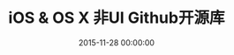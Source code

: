 ---
title: iOS & OS X 非UI Github开源库
categories:
- iOS
tags:
- iOS
- OS X
- github
- 开源
- object-c
- swift
date: 2015-11-28 00:00:00
layout: post_github
data_github: [
{
	keywords: [响应式编程&Promise&异步],
	projects: [
	{
		user: "ReactiveCocoa",
		repo: "ReactiveCocoa",
		description: "简直是神器!",
		wiki: [
		{
			title: "图解ReactiveCocoa基本函数",
			link: "https://www.jianshu.com/p/38d39923ee81"
		},
		{
			title: "limboy的博客",
			link: "http://limboy.me/"
		},
		{
			title: "NSHipster",
			link: "http://nshipster.cn/reactivecocoa/"
		},
		{
			title: "这样好用的ReactiveCocoa，根本停不下来",
			link: "http://www.cocoachina.com/ios/20150817/13071.html"
		},
		{
			title: "最快让你上手ReactiveCocoa之基础篇",
			link: "http://www.jianshu.com/p/87ef6720a096"
		},
		{
			title: "RAC/MVVM个人学习资源汇总",
			link: "http://www.jianshu.com/p/2cfed74789db"
		},
		{
			title: "MVVM核心概念",
			link: "http://liuduo.me/2015/10/26/MVVM%E6%A0%B8%E5%BF%83%E6%A6%82%E5%BF%B5/"
		},
		{
			title: "ReactiveCocoa v2.5 源码解析之架构总览",
			link: "http://blog.leichunfeng.com/blog/2015/12/25/reactivecocoa-v2-dot-5-yuan-ma-jie-xi-zhi-jia-gou-zong-lan/"
		}
		],
		imgs: [
		"https://github.com/ReactiveCocoa/ReactiveCocoa/raw/master/Logo/header.png",
		]
	},
	{
		user: "leichunfeng",
		repo: "MVVMReactiveCocoa",
		description: "GitBucket(Github客户端)",
		wiki: [
		{
			title: "MVVM With ReactiveCocoa",
			link: "http://blog.leichunfeng.com/blog/2016/02/27/mvvm-with-reactivecocoa/"
		}
		],
	},
	{
		user: "ashfurrow",
		repo: "C-41",
		description: "ReactiveCocoa Demo 没运行成功过",
		imgs: [
		"https://camo.githubusercontent.com/9b3cfd1a02c980eb75afc100f20974244ce2070b/68747470733a2f2f7261772e6769746875622e636f6d2f617368667572726f772f432d34312f6d61737465722f73637265656e73686f742e706e67",
		]
	},
	{
		user: "jspahrsummers",
		repo: "GroceryList",
		description: "ReactiveCocoa Demo 没运行成功过，使用了ReactiveViewModel",
		imgs: [
		"https://camo.githubusercontent.com/d24b23a59ba3fb4078d75413cf8515e9022ef84c/68747470733a2f2f662e636c6f75642e6769746875622e636f6d2f6173736574732f3433323533362f313739383538312f62333162376361362d366235392d313165332d396436652d3432383939643831663136332e706e67",
		]
	},
	{
		user: "ashfurrow",
		repo: "FunctionalReactivePixels",
		description: "ReactiveCocoa Demo 没运行成功过",
		imgs: [
		"https://camo.githubusercontent.com/7f66ddb8622f59ad979bc6435147fcccf3fda806/687474703a2f2f7374617469632e617368667572726f772e636f6d2f6769746875622f46525049492e706e67",
		"https://camo.githubusercontent.com/31c592120797ffc5bf5885f7bf53dba30d9c195e/687474703a2f2f7374617469632e617368667572726f772e636f6d2f6769746875622f66756e6374696f6e616c7265616374697665706978656c732e706e67",
		]
	},
	{
		user: "bawn",
		repo: "RAC-Demo",
		description: "ReactiveCocoa Demo 不标准",
	},
	{
		user: "lzyy",
		repo: "bizhi",
		description: "ReactiveCocoa Demo",
		imgs: [
		"https://raw.githubusercontent.com/lzyy/bizhi/master/screenshot.jpg",
		]
	},
	{
		user: "olegam",
		repo: "RACCommandExample",
		description: "Command例子",
	},
	{
		user: "ReactiveCocoa",
		repo: "ReactiveViewModel",
		description: "ReactiveCocoa的扩展：MVVM",
		wiki: [
		{
			title: "ios ReactiveViewModel",
			link: "http://www.cnblogs.com/tinkl/p/3678810.html"
		}
		],
		imgs: [
		"https://camo.githubusercontent.com/3999b9fdff783edb6cee9117a08524f3b2e7c653/68747470733a2f2f662e636c6f75642e6769746875622e636f6d2f6173736574732f3433323533362f3836373938342f32393165643338302d663736302d313165322d393130362d6433313538333230616633392e706e67",
		]
	},
	{
		user: "ReactiveCocoa",
		repo: "ReactiveCocoaLayout",
		description: "ReactiveCocoa的扩展：响应式的自动布局",
	},
	{
		user: "CodaFi",
		repo: "AFNetworking-RACExtensions",
		description: "ReactiveCocoa的扩展：网络",
	},
	{
		user: "ReactiveX",
		repo: "RxSwift",
		description: "swift版的ReactiveCocoa",
		wiki: [
		{
			title: "基础概念",
			link: "http://blog.callmewhy.com/2015/09/21/rxswift-getting-started-0/"
		},
		{
			title: "示例实战",
			link: "http://blog.callmewhy.com/2015/09/23/rxswift-getting-started-1/"
		}
		],
	},
	{
		user: "sergdort",
		repo: "CleanArchitectureRxSwift",
		description: "Example of Clean Architecture of iOS app using RxSwift"
	},
	{
		user: "BoltsFramework",
		repo: "Bolts-iOS",
		description: "NSOperation，任务，队列，task，AppLink，URL解析",
		wiki: [
		{
			title: "Bolts framework iOS 筆記",
			link: "http://humanhighway.logdown.com/posts/179270-study-on-the-bolts"
		}
		],
	},
	{
		user: "mxcl",
		repo: "PromiseKit",
		description: "Promises for Swift & ObjC",
		imgs: [
		"https://camo.githubusercontent.com/b1a5ea2423d344b3281c123a122f6f8e9a916dd6/687474703a2f2f70726f6d6973656b69742e6f72672f7075626c69632f696d672f6c6f676f2d74696768742e706e67",
		]
	},
	{
		user: "zwaldowski",
		repo: "BlocksKit",
		description: "简化的block",
	},
	{
		user: "google",
		repo: "promises",
		description: "Promises is a modern framework that provides a synchronization construct for Swift and Objective-C.",
	},
	{
		user: "yulingtianxia",
		repo: "MessageThrottle",
		description: "A lightweight Objective-C message throttle and debounce library.",
		wiki: [
		{
			title: "Objective-C Message Throttle and Debounce",
			link: "http://yulingtianxia.com/blog/2017/11/05/Objective-C-Message-Throttle-and-Debounce/"
		}
		]
	}
	]
},
{
	keywords: [架构],
	projects: [
	{
		user: "Swinject",
		repo: "Swinject",
		description: "swift，依赖注入，控制反转，ICO容器，AOP"
	},
	{
		user: "appsquickly",
		repo: "Typhoon",
		description: "依赖注入，控制反转，ICO容器，AOP",
		wiki: [
		{
			title: "iOS 面向切面编程(AOP)--typhoon框架",
			link: "http://www.jianshu.com/p/d40fcee4d4e5"
		}
		]
	},
	{
		user: "atomicobject",
		repo: "objection",
		description: "依赖注入，控制反转",
		wiki: [
		{
			title: "使用objection来模块化开发iOS项目",
			link: "http://limboy.me/ios/2014/04/15/use-objection-to-decouple-ios-project.html"
		},
		{
			title: "bizhi(demo)",
			link: "https://github.com/lzyy/bizhi"
		}
		],
	}
	]
},
{
	keywords: [通信,网络],
	projects: [
	{
		user: "AFNetworking",
		repo: "AFNetworking",
		description: "HTTP请求",
		imgs: [
		"https://camo.githubusercontent.com/1560be050811ab73457e90aee62cd1cd257c7fb9/68747470733a2f2f7261772e6769746875622e636f6d2f41464e6574776f726b696e672f41464e6574776f726b696e672f6173736574732f61666e6574776f726b696e672d6c6f676f2e706e67",
		]
	},
	{
		user: "yuantiku",
		repo: "YTKNetwork",
		description: "猿题库维护的，基于AFNetworking，高级的api如：缓存网络请求，检查返回 JSON 内容的合法性等",
	},
	{
		user: "Alamofire",
		repo: "Alamofire",
		description: "swift,AFNetworking作者编写",
		imgs: [
		"https://raw.githubusercontent.com/Alamofire/Alamofire/assets/alamofire.png",
		]
	},
	{
		user: "RxSwiftCommunity",
		repo: "RxAlamofire",
		description: "Alamofire with RxSwift",
		imgs: [
		"https://raw.githubusercontent.com/Alamofire/Alamofire/assets/alamofire.png",
		]
	},
	{
		user: "Moya",
		repo: "Moya",
		description: "基于 Alamofire 的更高层网络请求封装",
		imgs: [
		"https://github.com/Moya/Moya/raw/master/web/moya_logo_github.png",
		]
	},
	{
		user: "robbiehanson",
		repo: "CocoaAsyncSocket",
		description: "套接字编程",
	},
	{
		user: "square",
		repo: "SocketRocket",
		description: "套接字编程",
	},
	{
		user: "robbiehanson",
		repo: "XMPPFramework",
		description: "XMPP协议",
	},
	{
		user: "robbiehanson",
		repo: "CocoaHTTPServer",
		description: "内置服务器",
	},
	{
		user: "octokit",
		repo: "octokit.objc",
		description: "OctoKit 是用于和 Github API 交互的 Cocoa 和 Cocoa Touch 框架，它由 AFNetworking、Mantle、和ReactiveCocoa 建立。",
	},
	{
		user: "tonymillion",
		repo: "Reachability",
		description: "测试网络连通性，不过好像没办法真正的起作用~~",
		wiki: [
		{
			title: "为啥说没办法真正起作用？点这里",
			link: "http://blog.csdn.net/openglnewbee/article/details/50705146"
		}
		],
	},
	{
		user: "ashleymills",
		repo: "Reachability.swift",
		description: "swift Reachability"
	},
	{
		user: "dustturtle",
		repo: "RealReachability",
		description: "测试网络连通性，真正管用的哦，比Reachability强",
		wiki: [
		{
			title: "iOS下的实际网络连接状态检测:RealReachability",
			link: "http://blog.csdn.net/openglnewbee/article/details/50705146"
		}
		],
	},
	]
},
{
	keywords: [图片网络请求],
	projects: [
	{
		user: "rs",
		repo: "SDWebImage",
		description: "图片的请求和缓存",
	},
	{
		user: "Alamofire",
		repo: "AlamofireImage",
		description: "swift版的SDWebImage,而且功能更多、灵活性更高，可以自己写 Image Filter",
	},
	{
		user: "ibireme",
		repo: "YYWebImage",
		description: "图片的请求和缓存,渐变效果",
		imgs: [
		"https://camo.githubusercontent.com/e1ecbcae6ddaee26efd5fc29faa0ed6eae6488b0/68747470733a2f2f7261772e6769746875622e636f6d2f69626972656d652f5959576562496d6167652f6d61737465722f44656d6f2f44656d6f2e676966",
		]
	},
	{
		user: "pinterest",
		repo: "PINRemoteImage",
		description: "图片的请求和缓存,渐变效果",
		imgs: [
		"https://github.com/pinterest/PINRemoteImage/raw/master/progressive.gif",
		]
	},
	{
		user: "onevcat",
		repo: "Kingfisher"
	},
	]
},
{
	keywords: [蓝牙,Bluetooth],
	projects: [
	{
		user: "ohwutup",
		repo: "OWUProximityManager",
		description: "蓝牙，iBeacons",
		imgs: [
		"https://github.com/ohwutup/OWUProximityManager/raw/master/Screenshots/home.png",
		"https://github.com/ohwutup/OWUProximityManager/raw/master/Screenshots/server.png",
		"https://github.com/ohwutup/OWUProximityManager/raw/master/Screenshots/client.png",
		]
	},
	{
		user: "rasmusth",
		repo: "BluetoothKit",
		description: "蓝牙",
	},
	{
		user: "coolnameismy",
		repo: "BabyBluetooth",
		description: "一个非常容易使用的蓝牙库,适用于ios和os",
	},
	]
},
{
	keywords: [数据持久化],
	projects: [
	{
		user: "magicalpanda",
		repo: "MagicalRecord",
		wiki: [
		{
			title: "深入浅出MagicalRecord",
			link: "http://childhood.logdown.com/posts/208957/easy-magicalrecord-01"
		},
		{
			title: "IOS MagicRecord 详解",
			link: "http://blog.csdn.net/dongtaochen2039/article/details/40376197"
		},
		{
			title: "json转MagicalRecord对象",
			link: "https://github.com/magicalpanda/MagicalRecord/wiki/Importing-Data"
		},
		{
			title: "数据迁移",
			link: "http://jcggg.me/2015/10/18/CoreData-MagicalRecord%E6%95%B0%E6%8D%AE%E5%BA%93%E8%BF%81%E7%A7%BB%EF%BC%88%E4%B8%80%EF%BC%89/"
		},
		{
			title: "自定义 Core Data 迁移",
			link: "http://objccn.io/issue-4-7/"
		},
		{
			title: "Core Data 版本迁移经验总结",
			link: "http://chun.tips/blog/2014/11/28/core-data-ban-ben-qian-yi-jing-yan-zong-jie/"
		}
		],
		imgs: [
		"https://github.com/magicalpanda/magicalpanda.github.com/raw/master/images/awesome_logo_small.png?raw=true",
		]
	},
	{
		user: "gangverk",
		repo: "GVUserDefaults",
		description: "通过属性操作NSUserDefaults",
	},
	{
		user: "radex",
		repo: "SwiftyUserDefaults",
		description: "swift 方便使用 NSUserDefaults",
	},
	{
		user: "ccgus",
		repo: "fmdb",
		description: "底层数据库，使用sql",
	},
	{
		user: "stephencelis",
		repo: "SQLite.swift",
		description: "A type-safe, Swift-language layer over SQLite3.",
	},
	{
		user: "yapstudios",
		repo: "YapDatabase",
		description: "数据库",
	},
	{
		user: "realm",
		repo: "realm-cocoa",
		wiki: [
		{
			title: "Realm 数据库 从入门到“放弃”",
			link: "https://halfrost.com/realm_ios/"
		},
		],
	},
	{
		user: "JohnEstropia",
		repo: "CoreStore",
		description: "Unleashing the real power of Core Data with the elegance and safety of Swift"
	},
	{
		user: "soffes",
		repo: "sskeychain",
		description: "钥匙链，key，chain",
	},
	{
		user: "kishikawakatsumi",
		repo: "UICKeyChainStore",
		description: "钥匙链，key，chain",
	},
	{
		user: "granoff",
		repo: "Lockbox",
		description: "钥匙链，key，chain",
	},
	{
		user: "square",
		repo: "Valet",
		description: "在 iOS 和 OS X 的 Keychain 中安全地存储数据，然而你无需知道 keychain 的具体工作细节。",
	},
	{
		user: "kishikawakatsumi",
		repo: "KeychainAccess",
		description: "Simple Swift wrapper for Keychain that works on iOS, watchOS, tvOS and macOS.",
	}
	]
},
{
	keywords: [JSON,Model,转换],
	projects: [
	{
		user: "Mantle",
		repo: "Mantle",
		description: "字典和模型互转",
		wiki: [
		{
			title: "Mantle是什么？",
			link: "https://segmentfault.com/a/1190000002431354"
		}
		],
	},
	{
		user: "Mantle",
		repo: "MTLManagedObjectAdapter",
		description: "MagicalRecord 和 Mantle 结合使用",
		wiki: [
		{
			title: "MagicalRecord配合Mantle",
			link: "https://segmentfault.com/a/1190000002431365"
		},
		{
			title: "Core Data with Mantle",
			link: "http://blog.csdn.net/chengweipeng123/article/details/18452229"
		}
		],
	},
	{
		user: "icanzilb",
		repo: "JSONModel",
		description: "字典和模型互转",
		wiki: [
		{
			title: "JSONModel解析数据成Model",
			link: "http://blog.csdn.net/smking/article/details/40432287"
		}
		],
	},
	{
		user: "CoderMJLee",
		repo: "MJExtension",
		description: "轻量级，继承NSObject",
	},
	{
		user: "ibireme",
		repo: "YYModel",
		description: "轻量级，继承NSObject,iOS JSON 模型转换库评测：http://blog.ibireme.com/2015/10/23/ios_model_framework_benchmark/",
	},
	{
		user: "thoughtbot",
		repo: "argo",
		description: "函数式 JSON 解析转换库，swift编写",
		imgs: [
		"https://raw.githubusercontent.com/thoughtbot/Argo/gh-pages/Argo.png",
		]
	},
	{
		user: "SwiftyJSON",
		repo: "SwiftyJSON"
	},
	{
		user: "tristanhimmelman",
		repo: "ObjectMapper"
	}
	]
},
{
	keywords: [XML,HTML,MarkDown,解析],
	projects: [
	{
		user: "topfunky",
		repo: "hpple",
		description: "XML,HTML解析",
	},
	{
		user: "mattt",
		repo: "Ono",
		description: "XML,HTML解析",
	},
	{
		user: "mdiep",
		repo: "MMMarkdown",
		description: "MarkDown转HTML",
	},
	]
},
{
	keywords: [日志,log],
	projects: [
	{
		user: "CocoaLumberjack",
		repo: "CocoaLumberjack",
		description: "xcode控制台颜色区分，高效",
		imgs: [
		"https://github.com/CocoaLumberjack/CocoaLumberjack/raw/master/LumberjackLogo.png",
		]
	},
	{
		user: "marcoarment",
		repo: "BugshotKit",
		description: "手机直接看",
		imgs: [
		"https://camo.githubusercontent.com/240dbf968d6eb9838a544bae42730a6f7079b707/68747470733a2f2f7261772e6769746875622e636f6d2f6d6172636f61726d656e742f42756773686f744b69742f6d61737465722f6578616d706c652d73637265656e73686f742e706e67",
		]
	},
	{
		user: "fpillet",
		repo: "NSLogger",
		description: "将日志发送到服务器",
		imgs: [
		"https://github.com/fpillet/NSLogger/raw/master/Screenshots/mainwindow.png",
		]
	},
	{
		user: "bitstadium",
		repo: "QuincyKit",
		description: "崩溃日志记录发送,友盟可代替",
	},
	{
		user: "kstenerud",
		repo: "KSCrash",
		description: "崩溃日志记录发送,友盟可代替",
	},
	]
},
{
	keywords: [缓存,Cache],
	projects: [
	{
		user: "tumblr",
		repo: "TMCache",
		description: "停止维护",
	},
	{
		user: "Haneke",
		repo: "HanekeSwift",
		description: "swift",
		imgs: [
		"https://raw.githubusercontent.com/Haneke/HanekeSwift/master/Assets/github-header.png",
		]
	},
	{
		user: "enormego",
		repo: "EGOCache",
	},
	{
		user: "ibireme",
		repo: "YYCache",
		description: "YYCache 设计思路与技术细节：http://blog.ibireme.com/2015/10/26/yycache/",
	},
	{
		user: "pinterest",
		repo: "PINCache",
	},
	{
		user: "kean",
		repo: "Nuke",
		description: "图片下载，处理，预处理，缓存，Gif支持",
		imgs: [
		"https://cloud.githubusercontent.com/assets/1567433/9952711/971ae2ea-5de1-11e5-8670-6853d3fe18cd.png"
		]
	},
	{
		user: "kean",
		repo: "DFImageManager",
		description: "图片下载，处理，预处理，缓存",
		imgs: [
		"https://cloud.githubusercontent.com/assets/1567433/9706417/0352d3bc-54ed-11e5-94ff-cb8691800f78.png"
		]
	},
	]
},
{
	keywords: [性能,优化],
	projects: [
	{
		user: "facebook",
		repo: "AsyncDisplayKit",
		description: "极速UI绘制",
		wiki: [
		{
			title: "AsyncDisplayKit 教程：达到 60 FPS 的滚动帧率（内附图片梯度和模糊）",
			link: "http://www.tuicool.com/articles/jyuyEn"
		},
		{
			title: "iOS 保持界面流畅的技巧",
			link: "http://blog.ibireme.com/2015/11/12/smooth_user_interfaces_for_ios/"
		},
		],
		imgs: [
		"https://github.com/facebook/AsyncDisplayKit/raw/master/docs/assets/logo.png",
		"https://github.com/facebook/AsyncDisplayKit/raw/master/docs/assets/node-view-layer.png",
		]
	},
	{
		user: "facebook",
		repo: "componentkit",
		description: "高效的列表",
		wiki: [
		{
			title: "iOS：ComponentKit 使用总结",
			link: "https://segmentfault.com/a/1190000002706612"
		}
		],
	},
	{
		user: "path",
		repo: "FastImageCache",
		description: "图片快速渲染，缓存，压缩",
		imgs: [
		"https://camo.githubusercontent.com/96d8f3d2b1cc1d25201d666c306bc4bc0cc8dbdc/68747470733a2f2f73332e616d617a6f6e6177732e636f6d2f666173742d696d6167652d63616368652f726561646d652d7265736f75726365732f6c6f676f2e706e67",
		"https://camo.githubusercontent.com/0fb787e41eb8c402460389f5fea7f04e9e526b03/68747470733a2f2f73332e616d617a6f6e6177732e636f6d2f666173742d696d6167652d63616368652f726561646d652d7265736f75726365732f64656d6f2d6170702d766964656f2d706c616365686f6c6465722e706e67",
		]
	},
	]
},
{
	keywords: [调试,Debug,测试],
	projects: [
	{
		user: "AliSoftware",
		repo: "OHHTTPStubs",
		description: "模拟网络延迟&延时，伪造网络数据，基于NSURLProtocol",
	},
	{
		user: "netguru",
		repo: "ResponseDetective",
		description: "ResponseDetective 是一个非嵌入式框架，用于拦截应用程序和服务器之间的任何传出请求和传入响应以用于调试目的。",
	},
	{
		user: "Flipboard",
		repo: "FLEX",
		description: "强大的调试工具",
		wiki: [
		{
			title: "Flipboard开源应用内调试工具FLEX",
			link: "http://www.cocoachina.com/industry/20140728/9259.html"
		}
		],
		imgs: [
		"https://camo.githubusercontent.com/9986601c5e4306f7935032465911c0f70596e046/687474703a2f2f656e67696e656572696e672e666c6970626f6172642e636f6d2f6173736574732f666c65782f62617369632d766965772d6578706c6f726174696f6e2e676966",
		"https://camo.githubusercontent.com/950a2612b1dc796bc5cc3fd9909ed465166afc5b/687474703a2f2f656e67696e656572696e672e666c6970626f6172642e636f6d2f6173736574732f666c65782f616476616e6365642d766965772d65646974696e672e676966",
		"https://camo.githubusercontent.com/2d7508f15cbe0a09c1ba14b9ebe6da9d1e8ff0d2/687474703a2f2f656e67696e656572696e672e666c6970626f6172642e636f6d2f6173736574732f666c65782f6e6574776f726b2d686973746f72792e676966",
		"https://camo.githubusercontent.com/573692941c2901c0fd1ce0f085c101f6b4d3ae3b/687474703a2f2f656e67696e656572696e672e666c6970626f6172642e636f6d2f6173736574732f666c65782f686561702d62726f777365722e676966",
		"https://camo.githubusercontent.com/df6e924a21ecaf8080342d80f384e88f8249c3fe/687474703a2f2f656e67696e656572696e672e666c6970626f6172642e636f6d2f6173736574732f666c65782f66696c652d62726f777365722e676966",
		"https://camo.githubusercontent.com/c91fc34a63f05f803cdc0d23d72ae047d0b960bd/687474703a2f2f656e67696e656572696e672e666c6970626f6172642e636f6d2f6173736574732f666c65782f73797374656d2d6c69627261726965732d62726f777365722e676966",
		]
	},
	{
		user: "zixun",
		repo: "GodEye",
		description: "swift",
		imgs: [
		"https://github.com/zixun/GodEye/raw/master/design/image/preview_meitu_1.jpg"
		]
	},
	{
		user: "dani-gavrilov",
		repo: "GDPerformanceView-Swift",
		description: "swift",
		imgs: [
		"https://github.com/dani-gavrilov/GDPerformanceView/raw/master/performance_view_4.PNG?raw=true"
		]
	},
	{
		user: "dani-gavrilov",
		repo: "GDPerformanceView",
		imgs: [
		"https://github.com/dani-gavrilov/GDPerformanceView/raw/master/performance_view_3.PNG?raw=true"
		]
	},
	{
		user: "glock45",
		repo: "iOS-Hierarchy-Viewer",
		description: "视图层级工具",
		imgs: [
		"https://camo.githubusercontent.com/8e3e960a51e023472a06691ef0157a75c38d809d/687474703a2f2f692e737461636b2e696d6775722e636f6d2f796e7176472e706e67",
		"https://camo.githubusercontent.com/d91c8262d3ed75e568c0df35b9524dd8a37ac369/687474703a2f2f646c2e64726f70626f782e636f6d2f752f3835383535312f636f72655f646174612e706e67",
		]
	},
	{
		user: "facebook",
		repo: "Tweaks",
		description: "UI微调，设计辅助，加速迭代",
		imgs: [
		"https://github.com/facebook/Tweaks/raw/master/Images/Tweaks.gif?raw=true",
		]
	},
	{
		user: "tapwork",
		repo: "HeapInspector-for-iOS",
		description: "检测内存泄漏",
		imgs: [
		"https://github.com/tapwork/HeapInspector-for-iOS/raw/master/README_Xtras/screencast.gif",
		]
	},
	{
		user: "Zepo",
		repo: "MLeaksFinder",
		description: "检测内存泄漏",
		wiki: [
		{
			title: "MLeaksFinder 新特性",
			link: "https://wereadteam.github.io/2016/07/20/MLeaksFinder2/"
		},
		{
			title: "MLeaksFinder：精准 iOS 内存泄露检测工具",
			link: "https://wereadteam.github.io/2016/02/22/MLeaksFinder/"
		}
		]
	},
	{
		user: "facebook",
		repo: "FBRetainCycleDetector",
		description: "检测内存泄漏"
	},
	{
		user: "square",
		repo: "PonyDebugger",
		description: "视图层级，网络请求监听，Core Data 数据浏览",
		imgs: [
		"https://github.com/square/PonyDebugger/raw/master/Documentation/Images/Logo.png",
		]
	},
	{
		user: "kiwi-bdd",
		repo: "Kiwi",
		description: "BDD，测试",
		imgs: [
		"https://github.com/kiwi-bdd/Kiwi/raw/master/Kiwi-Logo.png",
		]
	},
	{
		user: "KnuffApp",
		repo: "APNS-Pusher",
		description: "推送测试，push",
	},
	{
		user: "nomad",
		repo: "houston",
		description: "Apple Push Notifications; No Dirigible Required",
	},
	{
		user: "kconner",
		repo: "KMCGeigerCounter",
		description: "fps，帧数，debug，测试",
	},
	{
		user: "RolandasRazma",
		repo: "RRFPSBar",
		description: "fps，帧数，debug，测试",
	},
	{
		user: "johnno1962",
		repo: "Xtrace",
		description: "跟踪调试，代码运行顺序",
		imgs: [
		"https://camo.githubusercontent.com/e48918f46c7e90257e3e2467e9c54ee14424b5f8/687474703a2f2f696e6a656374696f6e666f7278636f64652e6a6f686e686f6c6473776f7274682e636f6d2f73746574686f73636f70652e676966",
		]
	},
	{
		user: "erikdoe",
		repo: "ocmock",
		description: "单元测试，模拟对象",
		wiki: [
		{
			title: "OCMock常见使用方式",
			link: "http://www.cocoachina.com/ios/20150508/11769.html"
		}
		]
	},
	{
		user: "google",
		repo: "earlgrey",
		description: "用户界面测试,google出品"
	},
	{
		user: "kif-framework",
		repo: "KIF",
		description: "用户界面测试"
	},
	]
},
{
	keywords: [库管理,开源代码管理],
	projects: [
	{
		user: "CocoaPods",
		repo: "CocoaPods",
	},
	{
		user: "CocoaPods",
		repo: "cocoapods-deintegrate",
		description: "清除cocoapods"
	},
	{
		user: "Carthage",
		repo: "Carthage",
		wiki: [
		{
			title: "Cocoa 新的依赖管理工具：Carthage",
			link: "http://www.isaced.com/post-265.html"
		}
		],
	},
	]
},
{
	keywords: [runtime,object-c,宏,逆向],
	projects: [
	{
		user: "steipete",
		repo: "Aspects",
		description: "aop，拦截器，面向切面编程，钩子，hook，动态修改对象和类",
	},
	{
		user: "eleme",
		repo: "Stinger",
		wiki: [
		{
			title: "Stinger--实践实现特定实例对象的AOP",
			link: "https://juejin.im/post/5c84d4e0f265da2dda6981b4"
		},
		{
			title: "亮剑: Stinger到底能比Aspects快多少",
			link: "https://juejin.im/post/5df5dcbc6fb9a0166138ff23"
		}
		]
	},
	{
		user: "orta",
		repo: "ARAnalytics",
		description: "aop，拦截器，面向切面编程，钩子，hook，动态修改对象和类",
		wiki: [
		{
			title: "iOS统计服务的集大成者--ARAnalytics",
			link: "http://www.jianshu.com/p/c9ef82b3d91c"
		}
		],
	},
	{
		user: "rpetrich",
		repo: "CaptainHook",
		description: "Common hooking/monkey patching headers for Objective-C on Mac OS X and iPhone OS. MIT licensed",
		wiki: [
		{
			title: "wiki",
			link: "https://github.com/rpetrich/CaptainHook/wiki"
		}
		],
	},
	{
		user: "mikeash",
		repo: "MABlockClosure",
		description: "ObjC block -> C function pointer using libffi",
	},
	{
		user: "yulingtianxia",
		repo: "BlockHook",
		description: "Hook Objective-C blocks with libffi."
	},
	{
		user: "mikeash",
		repo: "MAObjCRuntime",
		description: "runtime",
	},
	{
		user: "rentzsch",
		repo: "jrswizzle",
		description: "Not safe actually",
		wiki: [
		{
			title: "RSSwizzle源码解析",
			link: "https://www.jianshu.com/p/c3444f64439f"
		}]
	},
	{
		user: "rabovik",
		repo: "RSSwizzle",
		description: "Most Safe Method Swizzling",
	},
	{
		user: "facebook",
		repo: "fishhook",
		description: "Hook C function",
	},
	{
		user: "libffi",
		repo: "libffi",
		description: "A portable foreign-function interface library. http://sourceware.org/libffi. ",
		wiki: [
		{
			title: "中文简介：外部函数接口 LibFFI",
			link: "https://www.oschina.net/p/libffi"
		},
		{
			title: "JSPatch 如何动态调用 C 函数",
			link: "https://wereadteam.github.io/2016/07/05/CFunction/"
		},
		{
			title: "libffi浅析",
			link: "https://blog.csdn.net/ayu_ag/article/details/50706429"
		},
		{
			title: "如何动态创建 block – JPBlock 扩展原理详解",
			link: "http://blog.cnbang.net/tech/3332/"
		},
		{
			title: "【libffi】动态调用&定义C函数",
			link: "https://www.jianshu.com/p/92d4c06223e7"
		},
		{
			title: "使用 libffi 实现 AOP",
			link: "https://juejin.im/post/5ae28acd6fb9a07ac55fdac0"
		}
		],
	},
	{
		user: "rentzsch",
		repo: "mach_override",
		description: "runtime function overriding for Mac OS X",
	},
	{
		user: "richardjrossiii",
		repo: "mach_override_example",
		description: "An example using of mach_override on iOS to hook the Objective-C runtime.",
	},
	{
		user: "bang590",
		repo: "JSPatch",
		description: "结合js和oc_runtime，动态修改程序，修复bug，动态更新iOS APP，热修复",
	},
	{
		user: "alibaba",
		repo: "wax",
		description: "Alibaba热修复",
	},
	{
		user: "nst",
		repo: "iOS-Runtime-Headers",
		description: "runtime的头文件，私有函数，禁用函数，私有方法",
		imgs: [
		"https://github.com/nst/iOS-Runtime-Headers/raw/master/ios_frameworks.png",
		]
	},
	{
		user: "nygard",
		repo: "class-dump",
		description: "Generate Objective-C headers from Mach-O files"
	},
	{
		user: "nst",
		repo: "RuntimeBrowser",
		description: "runtime的头文件浏览器",
		imgs: [
		"https://github.com/nst/RuntimeBrowser/raw/master/art/screenshot_iphone.png",
		]
	},
	{
		user: "jspahrsummers",
		repo: "libextobjc",
		description: "带提醒功能的宏",
		wiki: [
		{
			title: "说说 Objective-C 里的 @()",
			link: "http://www.cocoachina.com/ios/20141218/10688.html"
		}
		],
	},
	{
		user: "Tricertops",
		repo: "Typed",
		description: "想写swift一样写objective C"
	},
	{
		user: "rentzsch",
		repo: "mach_inject",
		description: "interprocess code injection for Mac OS X",
		wiki: [
		{
			title: "利用Mac OSX注入技术编写插件/外挂的实现",
			link: "http://www.tanhao.me/code/1005.html/"
		}
		],
	},
	{
		user: "Urinx",
		repo: "iOSAppHook",
		description: "专注于非越狱环境下iOS应用逆向研究，从dylib注入，应用重签名到App Hook"
	},
	{
		user: "DanTheMan827",
		repo: "ios-app-signer",
		description: "This is an app for OS X that can (re)sign apps and bundle them into ipa files that are ready to be installed on an iOS device."
	},
	{
		user: "ebf",
		repo: "CTObjectiveCRuntimeAdditions",
		description: "Objc runtime additions."
	}
	]
},
{
	keywords: [安全],
	projects: [
	{
		user: "Polidea",
		repo: "ios-class-guard",
		description: "Simple Objective-C obfuscator for Mach-O executables",
		wiki: [
		{
			title: "对 iOS app 进行安全加固",
			link: "https://danleechina.github.io/ios-app-security-reinforce/"
		}
		],
	},
	{
		user: "danleechina",
		repo: "mixplaintext",
		description: "可对 Xcode 项目工程所有的 objective-c 文件内包含的明文进行加密混淆，提高逆向分析难度。",
		wiki: [
		{
			title: "对 iOS app 进行安全加固",
			link: "https://danleechina.github.io/ios-app-security-reinforce/"
		}
		],
	},
	{
		user: "UrbanApps",
		repo: "UAObfuscatedString",
		description: "A simple category to hide sensitive strings from appearing in your binary",
		wiki: [
		{
			title: "对 iOS app 进行安全加固",
			link: "https://danleechina.github.io/ios-app-security-reinforce/"
		}
		],
	}
	]
},
{
	keywords: [crash保护, runtime],
	projects: [
	{
		user: "chenfanfang",
		repo: "AvoidCrash",
		description: "This framework can effective avoid crash by potential error code. For example : If you insert a nil into a mutable array, this framework can avoid crash and note you that where cause crash.",
	},
	{
		user: "ValiantCat",
		repo: "XXShield",
		description: "It's a library can avoid some crash in iOS project written by Objective-C. https://www.valiantcat.cn/index.php/2…",
	},
	{
		user: "JJMM",
		repo: "SafeKit",
		description: "An open source SafeKit for iOS . Never never crash.",
	},
	{
		user: "jasenhuang",
		repo: "NSObjectSafe",
		description: "Swizzle commonly used function of Foundation container to prevent nil crash",
	},
	{
		user: "lsmakethebest",
		repo: "LSSafeProtector",
		description: "强大的防止crash框架，不改变原代码支持KVO自释放，可以检测到dealloc时未释放的kvo，等11种crash",
	},
	{
		user: "qiyer",
		repo: "QYCrashProtector",
		description: "iOS crash保护，unrecognized selector、NSTimer、Container 、NSNotification、NSString 、KVO、KVC等crash保护。",
	},
	]
},
{
	keywords: [设备信息],
	projects: [
	{
		user: "dennisweissmann",
		repo: "DeviceKit",
		description: "DeviceKit 是 UIDevice 的值类型替换。轻松获取设备信息和电池电量"
	},
	{
		user: "Shmoopi",
		repo: "iOS-System-Services",
		description: "iOS System Services is a class to gather all available information about a device. http://www.shmoopi.net/"
	},
	{
		user: "intuit",
		repo: "LocationManager",
		description: "地理位置，Location，获取经纬度，位置",
		imgs: [
		"https://github.com/intuit/LocationManager/raw/master/Images/INTULocationManager.png?raw=true",
		]
	},
	{
		user: "erica",
		repo: "uidevice-extension",
		description: "获取系统信息",
	},
	{
		user: "andrealufino",
		repo: "ALSystemUtilities",
		description: "获取系统信息",
	},
	{
		user: "heardrwt",
		repo: "RHAddressBook",
		description: "通讯录",
	},
	]
},
{
	keywords: [应用操作],
	projects: [
	{
		user: "arashpayan",
		repo: "appirater",
		description: "评论打分",
	},
	{
		user: "nicklockwood",
		repo: "iRate",
		description: "评论打分",
	},
	{
		user: "nicklockwood",
		repo: "iVersion",
		description: "版本升级，更新",
	},
	{
		user: "ArtSabintsev",
		repo: "Harpy",
		description: "版本升级，更新",
		imgs: [
		"https://github.com/ArtSabintsev/Harpy/raw/master/samplePictures/picForcedUpdate.png?raw=true",
		"https://github.com/ArtSabintsev/Harpy/raw/master/samplePictures/picOptionalUpdate.png?raw=true",
		"https://github.com/ArtSabintsev/Harpy/raw/master/samplePictures/picSkippedUpdate.png?raw=true",
		]
	},
	{
		user: "bitstadium",
		repo: "HockeyKit",
		description: "版本升级，更新",
	},
	{
		user: "MugunthKumar",
		repo: "MKStoreKit",
		description: "程序内购买",
	},
	{
		user: "bizz84",
		repo: "SwiftyStoreKit",
		description: "内购，App Purchases",
	},
	{
		user: "intentkit",
		repo: "IntentKit",
		description: "URL schemes，应用跳转",
		imgs: [
		"https://camo.githubusercontent.com/89036df085bf5782cda01b5c156b7279186f6a58/68747470733a2f2f7261772e6769746875622e636f6d2f696e74656e746b69742f496e74656e744b69742f6d61737465722f6578616d706c652e676966",
		"https://camo.githubusercontent.com/e5ee5823252f3904f0676da2eb9803b606da14aa/68747470733a2f2f7261772e6769746875622e636f6d2f696e74656e746b69742f496e74656e744b69742f6d61737465722f6578616d706c652d64656661756c74732e676966",
		]
	},
	{
		user: "danielamitay",
		repo: "iHasApp",
		description: "本地应用是否存在检测",
		imgs: [
		"https://github.com/danielamitay/iHasApp/raw/master/screenshot.png",
		]
	},
	{
		user: "clusterinc",
		repo: "ClusterPrePermissions",
		description: "权限申请，在系统申请前提示用户",
		imgs: [
		"https://camo.githubusercontent.com/7eef0b117818b9da198cfc850ce21171e4b9d204/687474703a2f2f662e636c2e6c792f6974656d732f32493156315233623371334133483379337531382f6e65772d312e6a7067",
		]
	},
	{
		user: "nickoneill",
		repo: "PermissionScope",
		description: "权限申请，在系统申请前提示用户"
	},
	{
		user: "danielebogo",
		repo: "DBPrivacyHelper",
		description: "设置，隐私 跳转帮助",
		imgs: [
		"https://camo.githubusercontent.com/c1178af0370583ec085d332cd54732b5c3b93db5/687474703a2f2f626f676f64616e69656c652e636f6d2f617070732f646576656c6f706d656e742f64627072697661637968656c7065722f6769746875622f707269766163795f7265632e676966",
		]
	},
	]
},
{
	keywords: [图片处理],
	projects: [
	{
		user: "BradLarson",
		repo: "GPUImage",
		description: "图片滤镜，视频滤镜，相机滤镜，基于OpenGL",
		imgs: [
		"https://camo.githubusercontent.com/68ce8767f20b6a40f2a695c56396d30234363431/687474703a2f2f73756e7365746c616b65736f6674776172652e636f6d2f73697465732f64656661756c742f66696c65732f475055496d6167654c6f676f2e706e67",
		]
	},
	{
		user: "Nyx0uf",
		repo: "NYXImagesKit",
		description: "图片，缩放旋转折叠，滤镜",
	},
	]
},
{
	keywords: [日期,格式化],
	projects: [
	{
		user: "mattt",
		repo: "FormatterKit",
		description: "格式化，地址，颜色，本地化，名称，数字（第1），时间，KB,bytes",
	},
	{
		user: "MatthewYork",
		repo: "DateTools",
		description: "日期比较",
		imgs: [
		"https://raw.githubusercontent.com/MatthewYork/Resources/master/DateTools/PeriodRelations.png",
		"https://raw.githubusercontent.com/MatthewYork/Resources/master/DateTools/TimePeriodsDemo.gif",
		]
	},
	{
		user: "kevinlawler",
		repo: "NSDate-TimeAgo",
		description: "日期显示为几天前",
	},
	{
		user: "erica",
		repo: "NSDate-Extensions",
		description: "日期一天的最后时间",
	},
	{
		user: "naoty",
		repo: "Timepiece",
		description: "Swift 里直观的日期处理。",
	},
	{
		user: "luximetr",
		repo: "AnyFormatKit",
		description: "Simple text formatting in Swift",
	}
	]
},
{
	keywords: [声音],
	projects: [
	{
		user: "TheAmazingAudioEngine",
		repo: "TheAmazingAudioEngine",
		description: "音频处理，合成，去除杂音等",
	},
	{
		user: "syedhali",
		repo: "EZAudio",
		description: "音频可视化",
		imgs: [
		"https://camo.githubusercontent.com/f0f5de319083692669f5de4dc443c33e577b76ea/687474703a2f2f692e696d6775722e636f6d2f6c6c35713638722e706e67",
		"https://cloud.githubusercontent.com/assets/1275640/8516226/1eb885ec-2366-11e5-8d76-3a4b4d982eb0.gif",
		"https://cloud.githubusercontent.com/assets/1275640/8516234/499f6fd2-2366-11e5-9771-7d0afae59391.gif",
		"https://cloud.githubusercontent.com/assets/1275640/8516245/711ca232-2366-11e5-8d20-2538164f3307.gif",
		"https://cloud.githubusercontent.com/assets/1275640/8516310/86da80f2-2367-11e5-84aa-aea25a439a76.gif",
		"https://cloud.githubusercontent.com/assets/1275640/8516597/f27240ea-236a-11e5-8ecd-68cf05b7ce40.gif",
		"https://cloud.githubusercontent.com/assets/1275640/8516692/7abfbe36-236c-11e5-9d69-4f82956177b3.gif",
		"https://cloud.githubusercontent.com/assets/1275640/8662077/5621705a-2971-11e5-88ed-9a865e422ade.gif",
		"https://cloud.githubusercontent.com/assets/1275640/8535722/51e8f702-23fd-11e5-9f1c-8c45e80d19ef.gif",
		]
	},
	{
		user: "douban",
		repo: "DOUAudioStreamer",
		description: "完整音频播放器",
	},
	{
		user: "Aufree",
		repo: "ESTMusicPlayer",
		description: "基于 DOUAudioStreamer 开发的一款优雅简洁的音乐播放器",
	},
	{
		user: "jessesquires",
		repo: "JSQSystemSoundPlayer",
		description: "系统声音，震动，或自定义声音播放",
	},
	{
		user: "mattgallagher",
		repo: "AudioStreamer",
		description: "完整音频播放器",
	},
	]
},
{
	keywords: [视频],
	projects: [
	{
		user: "Bilibili",
		repo: "ijkplayer",
		description: "B站视频播放器，有解码功能，支持android和iOS",
	},
	{
		user: "36Kr-Mobile",
		repo: "KRVideoPlayer",
		description: "完整视频播放器",
		imgs: [
		"https://github.com/36Kr-Mobile/KRVideoPlayer/raw/master/kr_player.gif",
		]
	},
	{
		user: "viki-org",
		repo: "VKVideoPlayer",
		description: "完整视频播放器，支持多种字幕切换，str字幕",
		imgs: [
		"https://camo.githubusercontent.com/4258638f03f72effdd2e540b359bab11287fe289/687474703a2f2f656e67696e656572696e672e76696b692e636f6d2f696d616765732f626c6f672f766964656f5f706c617965725f72756e6e696e675f6d616e2e6a7067",
		]
	},
	{
		user: "kolyvan",
		repo: "kxmovie",
		description: "demo没运行成功",
		imgs: [
		"https://camo.githubusercontent.com/b3daac8704e7c95d7d1f4376841571ab0ede7a9a/68747470733a2f2f7261772e6769746875622e636f6d2f6174656c69657264756d6f62696c652f46466d706567506c617965722d694f532f6d61737465722f726561646d652d6d656469612f73637265656e73686f742d6d6f7669652e706e67",
		]
	},
	]
},
{
	keywords: [相机扫描,二维码],
	projects: [
	{
		user: "mikebuss",
		repo: "MTBBarcodeScanner",
		description: "二维码扫描",
		imgs: [
		"https://raw.githubusercontent.com/mikebuss/MTBBarcodeScanner/develop/Assets/MTBBarcodeScanner.png",
		]
	},
	{
		user: "card-io",
		repo: "card.io-iOS-SDK",
		description: "信用卡扫描",
		imgs: [
		"https://raw.githubusercontent.com/card-io/card.io-iOS-source/master/Resources/cardio_logo_220.png",
		]
	},
	{
		user: "fukuchi",
		repo: "libqrencode",
		description: "生成二维码",
	},
	{
		user: "EFPrefix",
		repo: "EFQRCode",
		description: "A better way to operate QR Code in Swift, support iOS, macOS, watchOS and tvOS. http://cocoapods.org/pods/EFQRCode",
	}
	]
},
{
	keywords: [Hybrid app,混合应用],
	projects: [
	{
		user: "facebook",
		repo: "react-native",
		description: "facebook出品",
		wiki: [
		{
			title: "React Native 入门指南",
			link: "http://wiki.jikexueyuan.com/project/react-native-lesson/"
		},
		{
			title: "React Native 中文版",
			link: "http://wiki.jikexueyuan.com/project/react-native/"
		}
		],
	},
	{
		user: "necolas",
		repo: "react-native-web",
		description: "React Native for Web"
	},
	{
		user: "ele828",
		repo: "react-native-guide",
		description: "react-native学习指南",
	},
	{
		user: "NativeScript",
		repo: "NativeScript",
		wiki: [
		{
			title: "Angular2， NativeScript 和 React Native比较[翻译]",
			link: "https://segmentfault.com/a/1190000008376263"
		}
		],
	},
	{
		user: "driftyco",
		repo: "ionic",
	},
	{
		user: "gavinkwoe",
		repo: "BeeFramework",
		imgs: [
		"https://cloud.githubusercontent.com/assets/679824/3976127/d495a6a4-2819-11e4-81cf-b27832e27e90.png",
		"https://cloud.githubusercontent.com/assets/679824/3976218/fe45e93a-281b-11e4-9cae-50fc2266b2a0.png",
		"https://cloud.githubusercontent.com/assets/679824/3976221/08565f9a-281c-11e4-88ea-23724a2008cf.png",
		"https://cloud.githubusercontent.com/assets/679824/3976224/18fce0bc-281c-11e4-865c-3cedac069fbf.png",
		"https://cloud.githubusercontent.com/assets/679824/3976226/26716650-281c-11e4-99f0-c8d12e9b9624.png",
		]
	},
	{
		user: "hackers-painters",
		repo: "samurai-native",
		imgs: [
		"https://cloud.githubusercontent.com/assets/679824/7133416/ccdabe74-e2c5-11e4-8098-ef1bdf2d6248.gif",
		]
	},
	]
},
{
	keywords: [资源文件],
	projects: [
	{
		user: "mac-cain13",
		repo: "R.swift",
		description: "资源文件，友好健壮使用"
	},
	{
		user: "SwiftGen",
		repo: "SwiftGen",
		description: "资源文件，友好健壮使用"
	}
	]
},
{
	keywords: [国际化],
	projects: [
	{
		user: "marmelroy",
		repo: "Localize-Swift",
		description: "切换语言，不用重启app",
		imgs: [
		"https://camo.githubusercontent.com/68670b270ff0f916c5cb2dfe0d158a5cb4245681/687474703a2f2f692e696d6775722e636f6d2f767372707142742e676966",
		]
	},
	{
		user: "AlexanderZaytsev",
		repo: "react-native-i18n",
		description: "reac-native i18n 解决方案"
	},
	]
},
{
	keywords: [加密],
	projects: [
	{
		user: "kelp404",
		repo: "CocoaSecurity",
		description: "加密，md5等",
	},
	{
		user: "RNCryptor",
		repo: "RNCryptor",
		description: "AES加密解密",
	},
	{
		user: "krzyzanowskim",
		repo: "CryptoSwift",
		description: "Swift 里加密相关的帮助函数实现。",
	}
	]
},
{
	keywords: [路由],
	projects: [
	{
		user: "Huohua",
		repo: "HHRouter",
		description: "controller用url跳转，布丁动画，刘白光作品",
	},
	{
		user: "joeldev",
		repo: "JLRoutes",
		description: "controller用url跳转",
	},
	{
		user: "button",
		repo: "DeepLinkKit",
		description: "controller用url跳转",
	},
	{
		user: "devxoul",
		repo: "URLNavigator"
	}
	]
},
{
	keywords: [Category,Categories],
	projects: [
	{
		user: "shaojiankui",
		repo: "JKCategories"
	},
	{
		user: "ibireme",
		repo: "YYCategories",
		"description": "很多没有前缀，不推荐"
	},
	{
		user: "SwifterSwift",
		repo: "SwifterSwift",
		"description": "A handy collection of more than 500 native Swift extensions to boost your productivity. "
	}
	]
},
{
	keywords: [其他],
	projects: [
	{
		user: "vsouza",
		repo: "awesome-ios",
		description: "A curated list of awesome iOS ecosystem, including Objective-C and Swift Projects",
	},
	{
		user: "marcuswestin",
		repo: "WebViewJavascriptBridge",
		description: "object c 与 javascript 通信",
	},
	{
		user: "bendytree",
		repo: "Objective-C-RegEx-Categories",
		description: "正则表达式",
		wiki: [
		{
			title: "使用开源库 Objective-C RegEx Categories 处理正则表达式",
			link: "http://www.cnblogs.com/YouXianMing/p/3591588.html"
		}
		],
		imgs: [
		"https://camo.githubusercontent.com/18b0d5e372107539561eaa1ca7edf2891b07da93/68747470733a2f2f7261772e6769746875622e636f6d2f62656e6479747265652f4f626a6563746976652d432d52656745782d43617465676f726965732f6d61737465722f5465737450726f6a6563742f4f626a6563746976652d432d52656765782d43617465676f726965732f496d616765732f69636f6e2e706e67",
		]
	},
	{
		user: "leverdeterre",
		repo: "PermissiveResearch",
		description: "搜索，模糊匹配",
		imgs: [
		"https://github.com/leverdeterre/PermissiveResearch/raw/master/demo.png",
		]
	},
	{
		user: "kimziv",
		repo: "PinYin4Objc",
		description: "中文转拼音",
		imgs: [
		"https://github.com/kimziv/PinYin4Objc/raw/master/ScreenShot.PNG",
		]
	},
	{
		user: "ibireme",
		repo: "YYKit",
		description: "综合框架,国人写的",
	},
	{
		user: "facebook",
		repo: "KVOController",
		description: "KVO，键值观察，facebook，可用ReactiveCocoa代替",
	},
	{
		user: "nvzqz",
		repo: "RandomKit",
		description: "简单易用的随机数据生成。",
	},
	{
		user: "realm",
		repo: "SwiftLint",
		description: "A tool to enforce Swift style and conventions. https://realm.io",
	},
	{
		user: "ProjectDent",
		repo: "ARKit-CoreLocation",
		description: "Combines the high accuracy of AR with the scale of GPS data.",
		imgs: [
		"https://github.com/ProjectDent/ARKit-CoreLocation/raw/master/giphy-1.gif",
		"https://github.com/ProjectDent/ARKit-CoreLocation/raw/master/giphy-2.gif"
		]
	},
	{
		user: "raywenderlich",
		repo: "swift-algorithm-club",
		description: "Algorithms and data structures in Swift, with explanations!"
	},
	{
		user: "krzysztofzablocki",
		repo: "Bootstrap",
		description: "iOS project bootstrap aimed at high quality coding.",
		imgs: [
			"https://github.com/krzysztofzablocki/Bootstrap/raw/master/Screenshots/Configurations.png?raw=true"
		]
	},
	{
		user: "draveness",
		repo: "analyze",
		description: "Draven's Blog https://draveness.me"
	}
	]
},
]
---